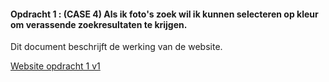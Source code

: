 #### Opdracht 1 : (CASE 4) Als ik foto's zoek wil ik kunnen selecteren op kleur om verassende zoekresultaten te krijgen.

Dit document beschrijft de werking van de website.

[Website opdracht 1 v1](https://stefanvanbrummelen.github.io/Frontend-for-Designers/Opdracht%201/v1)
